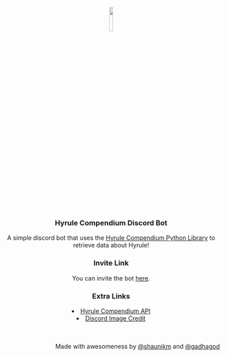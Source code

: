 <div align="center">
<img src="https://www.pngkey.com/png/full/17-179750_discord-icon-discord-logo.png" width="12%">
<h3> Hyrule Compendium Discord Bot</h3>
<p> A simple discord bot that uses the <a href="https://github.com/shaunikm/Hyrule-Compendium-python-client">Hyrule Compendium Python Library</a> to retrieve data about Hyrule!</p>
<h3>Invite Link</h3>
<p>You can invite the bot <a href="https://discord.com/oauth2/authorize?client_id=795444152443207680&permissions=509952&scope=bot">here</a>.</p>
<h3>Extra Links</h3>
<li><a href="https://github.com/gadhagod/Hyrule-Compendium-API">Hyrule Compendium API</a></li>
<li><a href="https://www.pngkey.com/png/full/17-179750_discord-icon-discord-logo.png">Discord Image Credit</a></li>
</div>
<br>
<br>
<div align="right">
<p>Made with awesomeness by <a href="https://github.com/shaunikm">@shaunikm</a> and <a href="https://github.com/gadhagod">@gadhagod</a></p>
</div>
